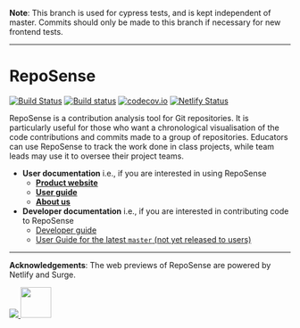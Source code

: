 **Note**: This branch is used for cypress tests, and is kept independent of master. Commits should only be made to this branch if necessary for new frontend tests.

---

# RepoSense

[![Build Status](https://github.com/reposense/RepoSense/actions/workflows/integration.yml/badge.svg)](https://github.com/reposense/RepoSense/actions/workflows/integration.yml)
[![Build status](https://ci.appveyor.com/api/projects/status/gsbkj5qby3pjd6nw/branch/master?svg=true)](https://ci.appveyor.com/project/eugenepeh/reposense/branch/master)
[![codecov.io](https://codecov.io/gh/reposense/RepoSense/branch/master/graphs/badge.svg?branch=master)](http://codecov.io/github/reposense/RepoSense?branch=master)
[![Netlify Status](https://api.netlify.com/api/v1/badges/260983b3-589e-4619-a2e8-0bfb7a2b4422/deploy-status)](https://app.netlify.com/sites/reposense/deploys)

RepoSense is a contribution analysis tool for Git repositories. It is particularly useful for those who want a chronological visualisation of the code contributions and commits made to a group of repositories. Educators can use RepoSense to track the work done in class projects, while team leads may use it to oversee their project teams.

- **User documentation** i.e., if you are interested in using RepoSense
  - [**Product website**](https://reposense.org)
  - [**User guide**](https://reposense.org/ug/index.html)
  - [**About us**](https://reposense.org/about.html)
- **Developer documentation** i.e., if you are interested in contributing code to RepoSense
  - [Developer guide](https://reposense.github.io/RepoSense/dg/index.html)
  - [User Guide for the latest `master` (not yet released to users)](https://reposense.github.io/RepoSense)

---

**Acknowledgements**: The web previews of RepoSense are powered by Netlify and Surge.

<a href="https://www.netlify.com">
  <img src="https://www.netlify.com/img/global/badges/netlify-color-bg.svg"/>
</a>
<a href="https://surge.sh">
  <img width="55px" src="https://surge.sh/images/logos/svg/surge-logo.svg">
</a>
